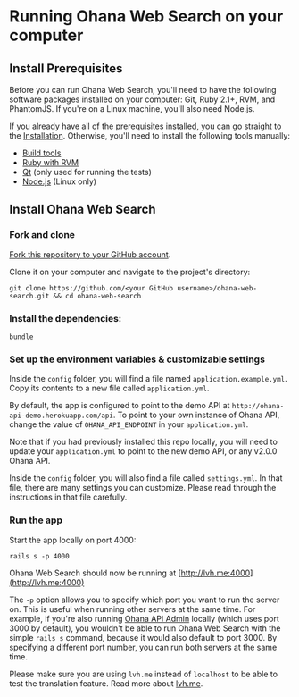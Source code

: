 # Running Ohana Web Search on your computer

## Install Prerequisites

Before you can run Ohana Web Search, you'll need to have the following software
packages installed on your computer: Git, Ruby 2.1+, RVM, and PhantomJS.
If you're on a Linux machine, you'll also need Node.js.

If you already have all of the prerequisites installed, you can go straight
to the [Installation](#install-ohana-web-search). Otherwise, you'll need to
install the following tools manually:

- [Build tools][build-tools]
- [Ruby with RVM][ruby]
- [Qt][qt] (only used for running the tests)
- [Node.js][node] (Linux only)

[build-tools]: https://github.com/codeforamerica/howto/blob/master/Build-Tools.md
[ruby]: https://github.com/codeforamerica/howto/blob/master/Ruby.md
[qt]: https://github.com/codeforamerica/ohana-web-search/wiki/Installing-Qt
[node]: https://github.com/codeforamerica/howto/blob/master/Node.js.md


## Install Ohana Web Search

### Fork and clone

[Fork this repository to your GitHub account][fork].

Clone it on your computer and navigate to the project's directory:

    git clone https://github.com/<your GitHub username>/ohana-web-search.git && cd ohana-web-search

[fork]: http://help.github.com/fork-a-repo/

### Install the dependencies:

    bundle

### Set up the environment variables & customizable settings

Inside the `config` folder, you will find a file named `application.example.yml`.
Copy its contents to a new file called `application.yml`.

By default, the app is configured to point to the demo API at
`http://ohana-api-demo.herokuapp.com/api`. To point to your own instance of
Ohana API, change the value of `OHANA_API_ENDPOINT` in your `application.yml`.

Note that if you had previously installed this repo locally, you will need to update your `application.yml` to point to the new demo API, or any v2.0.0 Ohana API.

Inside the `config` folder, you will also find a file called `settings.yml`.
In that file, there are many settings you can customize. Please read through
the instructions in that file carefully.

### Run the app
Start the app locally on port 4000:

    rails s -p 4000

Ohana Web Search should now be running at [http://lvh.me:4000](http://lvh.me:4000)

The `-p` option allows you to specify which port you want to run the server on. This is useful when running other servers at the same time. For example, if you're also running [Ohana API Admin][admin] locally (which uses port 3000 by default), you wouldn't be able to run Ohana Web Search with the simple `rails s` command, because it would also default to port 3000. By specifying a different port number, you can run both servers at the same time.

Please make sure you are using `lvh.me` instead of `localhost` to be able to test the translation feature. Read more about [lvh.me](http://matthewhutchinson.net/2011/1/10/configuring-subdomains-in-development-with-lvhme).

[admin]: https://github.com/codeforamerica/ohana-api-admin
